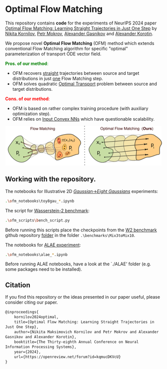 # Optimal Flow Matching

This repository contains **code** for the experiments of NeurIPS 2024 paper [Optimal Flow Matching: Learning Straight Trajectories in Just One Step](https://openreview.net/pdf?id=kqmucDKVcU) by [Nikita Kornilov](https://scholar.google.com/citations?user=zvQZigsAAAAJ&hl=en), [Petr Mokrov](https://scholar.google.com/citations?user=CRsi4IkAAAAJ&hl=en), [Alexander Gasnikov](https://scholar.google.ru/citations?user=AmeE8qkAAAAJ&hl=en) and [Alexander Korotin](https://scholar.google.ru/citations?user=1rIIvjAAAAAJ&hl=en). 

We propose novel **Optimal Flow Matching** (OFM) method which extends conventional Flow Matching algorithm for specific "optimal" parameterization of transport ODE vector field.

<span style="color:green">**Pros. of our method**: </span>
* OFM recovers <u>straight</u> trajectories between source and target distributions in just <u>one</u> Flow Matching step.
* OFM solves quadratic <u>Optimal Transport</u> problem between source and target distributions.

<span style="color:red">**Cons. of our method**: </span>
* OFM is based on rather complex training procedure (with auxiliary optimization step).
* OFM relies on [Input Convex NNs](https://proceedings.mlr.press/v70/amos17b/amos17b.pdf) which have questionable scalability.

<p align="center"><img src="images/teaser.png" width="600" /></p>

## Working with the repository.

The notebooks for Illustrative 2D <u>*Gaussian*->*Eight Gaussians*</u> experiments:

```bash
.\ofm_notebooks\toy8gau_*.ipynb
```

The script for <u>Wasserstein-2 benchmark</u>:

```bash
.\ofm_scripts\bench_script.py
```
Before running this scripts place the checkpoints from the [W2 benchmark](https://openreview.net/pdf?id=CI0T_3l-n1) github repository [folder](https://github.com/iamalexkorotin/Wasserstein2Benchmark/tree/main/benchmarks/Mix3toMix10) in the folder `.\benchmarks\Mix3toMix10`.

The notebooks for <u>ALAE experiment</u>:

```bash
.\ofm_notebooks\alae_*.ipynb
```

Before running ALAE notebooks, have a look at the `./ALAE' folder (e.g. some packages need to be installed).

## Citation

If you find this repository or the ideas presented in our paper useful, please consider citing our paper.

```
@inproceedings{
    kornilov2024optimal,
    title={Optimal Flow Matching: Learning Straight Trajectories in Just One Step},
    author={Nikita Maksimovich Kornilov and Petr Mokrov and Alexander Gasnikov and Alexander Korotin},
    booktitle={The Thirty-eighth Annual Conference on Neural Information Processing Systems},
    year={2024},
    url={https://openreview.net/forum?id=kqmucDKVcU}
}
```
